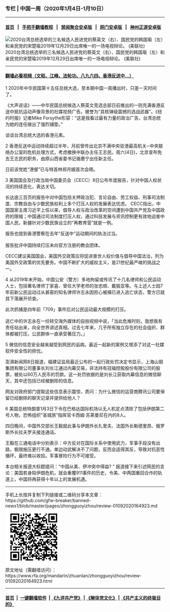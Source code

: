 ### 专栏 | 中国一周（2020年1月4日-1月10日）
------------------------

#### [首页](https://github.com/gfw-breaker/banned-news1/blob/master/README.md) &nbsp;&nbsp;|&nbsp;&nbsp; [手把手翻墙教程](https://github.com/gfw-breaker/guides/wiki) &nbsp;&nbsp;|&nbsp;&nbsp; [禁闻聚合安卓版](https://github.com/gfw-breaker/bn-android) &nbsp;&nbsp;|&nbsp;&nbsp; [网门安卓版](https://github.com/oGate2/oGate) &nbsp;&nbsp;|&nbsp;&nbsp; [神州正道安卓版](https://github.com/SzzdOgate/update) 



<div id="headerimg">
 <img alt="2020台湾总统选举的三名候选人民进党的蔡英文（右）、国民党的韩国瑜（左）和亲民党的宋楚瑜2019年12月29日出席唯一的一场电视辩论。 (美联社)" src="https://www.rfa.org/mandarin/zhuanlan/zhongguoyizhou/review-01092020164923.html/yt0109y.jpg/image" title="2020台湾总统选举的三名候选人民进党的蔡英文（右）、国民党的韩国瑜（左）和亲民党的宋楚瑜2019年12月29日出席唯一的一场电视辩论。 (美联社)"/>
 <div id="headerimgcontents">
  <div id="headerimgcaption">
   <span>
    2020台湾总统选举的三名候选人民进党的蔡英文（右）、国民党的韩国瑜（左）和亲民党的宋楚瑜2019年12月29日出席唯一的一场电视辩论。 (美联社)
   </span>
   <!-- zoomattribute -->
  </div>
  <!-- headerimgcaption -->
 </div>
 <!-- headerimagecontents -->
</div>

<hr/>


#### [翻墙必看视频（文昭、江峰、法轮功、八九六四、香港反送中...）](http://167.172.214.107/home.html)

<div id="storytext">
 <div>
  <div class="slot_header">
  </div>
 </div>
 <p>
  1 2020年中华民国第十五任总统大选，至本期中国一周播出时，只差一天时间了。
 </p>
 <p>
  《大声说话》——中华民国总统候选人蔡英文竞选总部日前推出的一则充满香港反送中抵抗运动声像背景的社媒视频广告。被誉为“具核弹级震撼的选战武器”。《纽约时报》记者Mike Forsythe形容：“这是我看过最有力量的政治广告，台湾总统为她的连任做出了强烈铺垫。”
 </p>
 <p>
  谈谈台湾总统大选的香港元素。
 </p>
 <p>
 </p>
 <p>
  2 香港反送中运动持续超过半年，月前曾传出北京不满中央驻港最高机关─中央联络办公室的危机处理方式，考虑撤换中联办主任王志民。周六(4日)，北京宣布免去王志民的职务，由原山西省委书记骆惠宁出任新主任。
 </p>
 <p>
  日前该党姓“港督”已与特首林郑月娥首次会晤。
 </p>
 <p>
 </p>
 <p>
  3 美国国会及行政当局中国委员会（CECC）8日公布年度报告，针对中国人权状况的持续恶化，表达关切。
 </p>
 <p>
  长达逾三百页的报告中对中国包括关押政治犯、言论自由、劳工权益、刑事司法制度、宗教自由与少数民族权利上多个打压人权的发展表达忧虑。 CECC指出，中国国家主席习近平上任以来，倡导人权与政治改革的空间遭到中国共产党及中国政府的限缩；中国通过司法制度打压人权，通过科技发展与资讯控制更有效地迫害中国人民，新疆针对少数民族设立的“再教育营”就是一例。
 </p>
 <p>
  报告也提到香港警察在去年“反送中”运动期间的执法过当。
  <br/>
  <br/>
  报告批评中国持续打压未向官方注册的教会团体。
 </p>
 <p>
  CECC建议美国国会，美国外交政策应将促进普世人权价值与倡导中国法治，列为美国外交政策的优先要务。中国不断扩大的威权主义，是21世纪最严峻的挑战之一。
 </p>
 <p>
 </p>
 <p>
  4 从2019年末开始，中国公安（警方）多地拘留或传讯了十几名律师和公民运动人士，包括著名律师丁家喜、曾任大学老师的张忠顺、戴振亚等。与上述人士因7年前新公民运动过从甚密的知名律师许志永因担心被捕已进入逃亡状态，警方已就其下落展开侦查。
 </p>
 <p>
  此次抓捕是四年前「709」事件后对公民运动最大规模的打压。
  <br/>
  <br/>
  逃亡中的许志永在一份转交海外媒体的自拍视频中说，「当此危难时刻，我想我有责任站出来，向全世界讲述真相。过去七年来，几乎所有独立存在的社会组织、群体都被打压，公民群体一直承受著压力。」
 </p>
 <p>
 </p>
 <p>
  5 微信的信息安全越来越受到网民的诟病。最近一起新的案例又增添了对这一社媒软件安全性的担忧。
 </p>
 <p>
  澎湃新闻网8日报道，福建证监局最近公布的一起行政处罚决定书显示，上海山钢集团有限公司董事长刘长江通过内幕交易，非法持有冠福控股股份有限公司的股票，被处以60万人民币的罚款。这一处罚依据的是刘长江获取内幕信息的微信聊天，其中还包括已经被删除的信息。
 </p>
 <p>
  网友对政府部门提取这些信息表示震惊，质问：为什么微信的运营商腾讯公司要保留已经删除的聊天记录并提供给他人？
 </p>
 <p>
 </p>
 <p>
  6 美国总统特朗普1月3日下令在巴格达国际机场以无人机定点清除了包括伊朗第二号人物，恐怖组织“圣城旅”指挥官卡西姆·苏莱曼尼在内的8人。
 </p>
 <p>
  四日晚间，中国外交部长王毅就此事与伊朗外长扎里夫、法国外长勒德里昂、俄罗斯外长拉夫罗夫接连通话。
 </p>
 <p>
  王毅在三通电话中分别表示：中方反对在国际关系中使用武力，军事手段没有出路，极限施压更行不通。单边动武解决不了问题，反而会适得其反，导致对抗恶性循环，最终难以收拾。军事冒险行为不可接受。
 </p>
 <p>
  本台相关报道大标题提问：“中国从美、伊冲突中得益? ” 报道接下来引述网民的言论：美国若身陷伊朗危机，就会重覆911事件的历史，令美、中两国重回合作的轨道上，中国将再获得十年以上的发展机遇。
 </p>
</div>

<hr/>
手机上长按并复制下列链接或二维码分享本文章：<br/>
https://github.com/gfw-breaker/banned-news1/blob/master/pages/zhongguoyizhou/review-01092020164923.md <br/>
<a href='https://github.com/gfw-breaker/banned-news1/blob/master/pages/zhongguoyizhou/review-01092020164923.md'><img src='https://github.com/gfw-breaker/banned-news1/blob/master/pages/zhongguoyizhou/review-01092020164923.md.png'/></a> <br/>
原文地址（需翻墙访问）：https://www.rfa.org/mandarin/zhuanlan/zhongguoyizhou/review-01092020164923.html


------------------------
#### [首页](https://github.com/gfw-breaker/banned-news1/blob/master/README.md) &nbsp;|&nbsp; [一键翻墙软件](https://github.com/gfw-breaker/nogfw/blob/master/README.md) &nbsp;| [《九评共产党》](https://github.com/gfw-breaker/9ping.md/blob/master/README.md#九评之一评共产党是什么) | [《解体党文化》](https://github.com/gfw-breaker/jtdwh.md/blob/master/README.md) | [《共产主义的终极目的》](https://github.com/gfw-breaker/gczydzjmd.md/blob/master/README.md)


<img src='http://gfw-breaker.win/banned-news/pages/zhongguoyizhou/review-01092020164923.md' width='0px' height='0px'/>